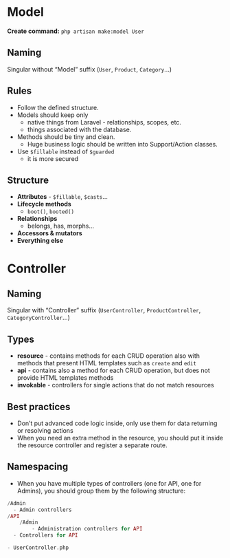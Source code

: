 # Model

**Create command:** `php artisan make:model User`

## Naming

Singular without “Model” suffix (`User`, `Product`, `Category`...)

## Rules

- Follow the defined structure.
- Models should keep only
  - native things from Laravel - relationships, scopes, etc.
  - things associated with the database.
- Methods should be tiny and clean.
  - Huge business logic should be written into Support/Action classes.
- Use `$fillable` instead of `$guarded`
  - it is more secured

## Structure

- **Attributes** - `$fillable`, `$casts`…
- **Lifecycle methods**
  - `boot()`, `booted()`
- **Relationships**
  - belongs, has, morphs…
- **Accessors & mutators**
- **Everything else**

# Controller

## Naming

Singular with “Controller” suffix (`UserController`, `ProductController`, `CategoryController`...)

## Types

- **resource** - contains methods for each CRUD operation also with methods that present HTML templates such as `create` and `edit`
- **api** - contains also a method for each CRUD operation, but does not provide HTML templates methods
- **invokable** - controllers for single actions that do not match resources

## Best practices

- Don’t put advanced code logic inside, only use them for data returning or resolving actions
- When you need an extra method in the resource, you should put it inside the resource controller and register a separate route.

## Namespacing

- When you have multiple types of controllers (one for API, one for Admins), you should group them by the following structure:

```php
/Admin
  - Admin controllers
/API
	/Admin
		- Administration controllers for API
  - Controllers for API

- UserController.php
```
